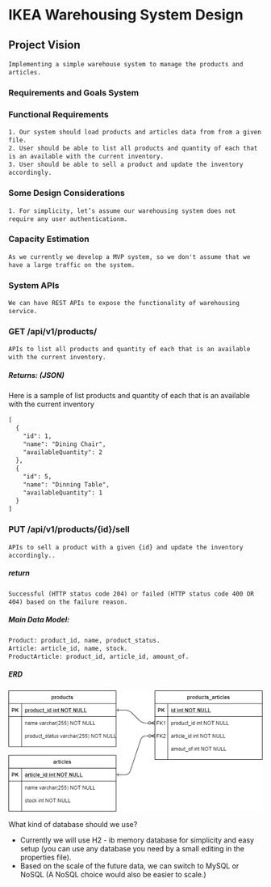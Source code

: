 # IKEA Warehousing System Design

## Project Vision
```
Implementing a simple warehouse system to manage the products and articles.
```
### Requirements and Goals System

### Functional Requirements
```
1. Our system should load products and articles data from from a given file. 
2. User should be able to list all products and quantity of each that is an available with the current inventory.  
3. User should be able to sell a product and update the inventory accordingly.
```
### Some Design Considerations
```
1. For simplicity, let’s assume our warehousing system does not require any user authenticationm.
```
### Capacity Estimation
```
As we currently we develop a MVP system, so we don't assume that we have a large traffic on the system. 
```
### System APIs
```
We can have REST APIs to expose the functionality of warehousing service. 
```
### GET /api/v1/products/
```
APIs to list all products and quantity of each that is an available with the current inventory.
```
##### Returns: (JSON) 
Here is a sample of list products and quantity of each that is an available with the current inventory
```
[
  {
    "id": 1,
    "name": "Dining Chair",
    "availableQuantity": 2
  },
  {
    "id": 5,
    "name": "Dinning Table",
    "availableQuantity": 1
  }
]
```
### PUT /api/v1/products/{id}/sell
```
APIs to sell a product with a given {id} and update the inventory accordingly..
```
##### return 
```
Successful (HTTP status code 204) or failed (HTTP status code 400 OR 404) based on the failure reason.
```
##### Main Data Model:
```
Product: product_id, name, product_status.
Article: article_id, name, stock.
ProductArticle: product_id, article_id, amount_of.  
```
##### ERD
![Data Base Design](Warehousing_System_ERD.png)

What kind of database should we use? 
- Currently we will use H2 - ib memory database for simplicity and easy setup (you can use any database you need by a small editing in the properties file).
- Based on the scale of the future data, we can switch to MySQL or NoSQL (A NoSQL choice would also be easier to scale.)  
